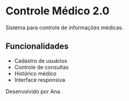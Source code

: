 # Controle Médico 2.0

Sistema para controle de informações médicas.

## Funcionalidades
- Cadastro de usuários
- Controle de consultas
- Histórico médico
- Interface responsiva

Desenvolvido por Ana.
